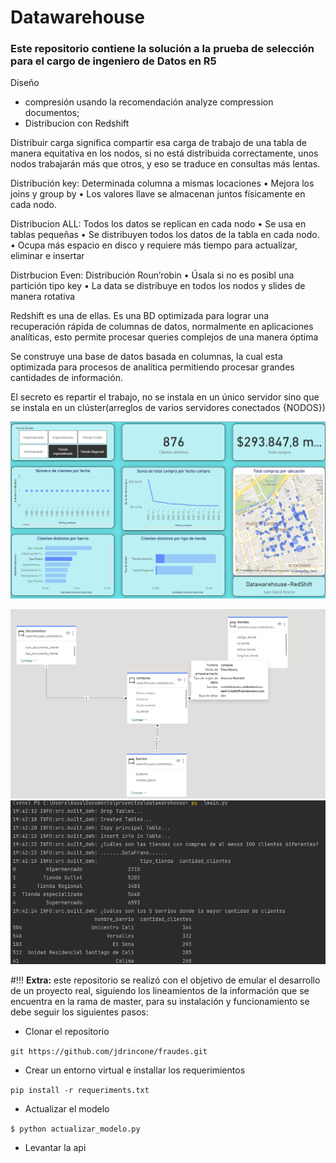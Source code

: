 # Datawarehouse

### Este repositorio contiene la solución a la prueba de selección para el cargo de ingeniero de Datos en R5
Diseño

- compresión usando la recomendación analyze compression documentos;
- Distribucion con Redshift

Distribuir carga significa compartir esa carga de trabajo de una tabla de manera equitativa en los nodos, si no está distribuida correctamente, unos nodos trabajarán más que otros, y eso se traduce en consultas más lentas.

Distribución key: Determinada columna a mismas locaciones
• Mejora los joins y group by
• Los valores llave se almacenan juntos físicamente en cada nodo.

Distribucion ALL: Todos los datos se replican en cada nodo
• Se usa en tablas pequeñas
• Se distribuyen todos los datos de la tabla en cada nodo.
• Ocupa más espacio en disco y requiere más tiempo para actualizar, eliminar e insertar

Distrbucion Even: Distribución Roun’robin
• Úsala si no es posibl una partición tipo key
• La data se distribuye en todos los nodos y slides de manera rotativa


Redshift es una de ellas. Es una BD optimizada para lograr una recuperación rápida de columnas de datos,
normalmente en aplicaciones analíticas, esto permite procesar queries complejos de una manera óptima

Se construye una base de datos basada en columnas, la cual esta optimizada para procesos de analítica
permitiendo procesar grandes cantidades de información.

El secreto es repartir el trabajo, no se instala en un único servidor sino que se instala en un clúster(arreglos de varios servidores conectados {NODOS})


![My tablero](images/tablero.png)



![My Image](images/modelo.png)
![My Image](images/ejecucion.png)

#!!! **Extra:** este repositorio se realizó con el objetivo de emular el desarrollo de un proyecto real, siguiendo
los lineamientos de la información que se encuentra en la rama de master, para su instalación y funcionamiento
se debe seguir los siguientes pasos:
- Clonar el repositorio

```git https://github.com/jdrincone/fraudes.git```

- Crear un entorno virtual e installar los requerimientos

```pip install -r requeriments.txt```

- Actualizar el modelo

```$ python actualizar_modelo.py```

- Levantar la api

